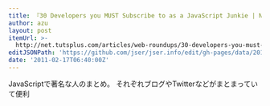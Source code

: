 ```yaml
---
title: 『30 Developers you MUST Subscribe to as a JavaScript Junkie | Nettuts+』
author: azu
layout: post
itemUrl: >-
  http://net.tutsplus.com/articles/web-roundups/30-developers-you-must-subscribe-to-as-a-javascript-junkie/
editJSONPath: 'https://github.com/jser/jser.info/edit/gh-pages/data/2011/02/index.json'
date: '2011-02-17T06:40:00Z'
---
```

JavaScriptで著名な人のまとめ。
それぞれブログやTwitterなどがまとまっていて便利
